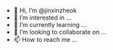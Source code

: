 - 👋 Hi, I’m @jinxinzheok
- 👀 I’m interested in ...
- 🌱 I’m currently learning ...
- 💞️ I’m looking to collaborate on ...
- 📫 How to reach me ...

<!---
jinxinzheok/jinxinzheok is a ✨ special ✨ repository because its `README.md` (this file) appears on your GitHub profile.
You can click the Preview link to take a look at your changes.
--->
